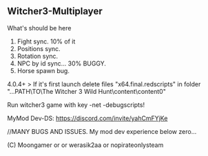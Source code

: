 ## Witcher3-Multiplayer 
What's should be here
1. Fight sync. 10% of it
2. Positions sync.
3. Rotation sync.
4. NPC by id sync... 30% BUGGY.
5. Horse spawn bug.


4.0.4+ > If it's first launch delete files "x64.final.redscripts" in folder "...PATH\TO\The Witcher 3 Wild Hunt\content\content0"

Run witcher3 game with key -net -debugscripts!

MyMod Dev-DS: https://discord.com/invite/yahCmFYjKe


//MANY BUGS AND ISSUES. My mod dev experience below zero...

(C) Moongamer or
or werasik2aa or nopirateonlysteam
